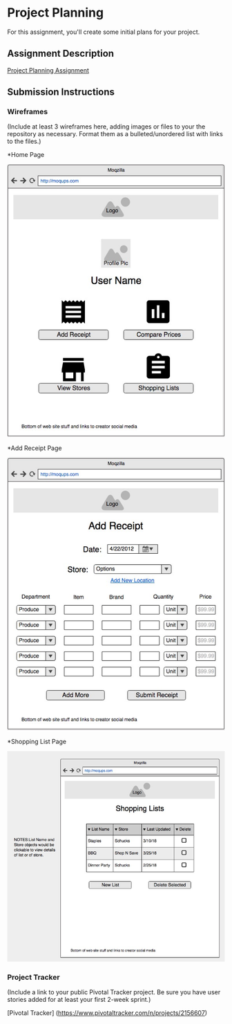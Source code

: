 # Project Planning
For this assignment, you'll create some initial plans for your project.

## Assignment Description
[Project Planning Assignment](https://education.launchcode.org/liftoff/assignments/planning/)

## Submission Instructions

### Wireframes

(Include at least 3 wireframes here, adding images or files to your the repository as necessary. Format them as a bulleted/unordered list with links to the files.)

*Home Page

![Home Page Wireframe](https://raw.githubusercontent.com/jboria13/liftoff-assignments/master/P3-Project_Planning/Wireframes/HomePage.jpg)

*Add Receipt Page

![Add Receipt Page](https://raw.githubusercontent.com/jboria13/liftoff-assignments/master/P3-Project_Planning/Wireframes/AddReceipt.jpg)

*Shopping List Page

![Shopping List Page](https://raw.githubusercontent.com/jboria13/liftoff-assignments/master/P3-Project_Planning/Wireframes/ShoppingLists.jpg)

### Project Tracker

(Include a link to your public Pivotal Tracker project. Be sure you have user stories added for at least your first 2-week sprint.)

[Pivotal Tracker] (https://www.pivotaltracker.com/n/projects/2156607)